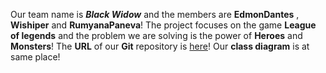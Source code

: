 Our team name is ***Black Widow*** and the members are **EdmonDantes** , **Wishiper** and **RumyanaPaneva**!
The project focuses on the game **League of legends** and the problem we are solving is the power of **Heroes** and **Monsters**!
The **URL** of our **Git** repository is [here](https://github.com/jackssssson/LeagueOflegends)!
Our **class diagram** is at same place!
